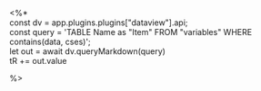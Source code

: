 <%*  
const dv = app.plugins.plugins["dataview"].api;  
const query = 'TABLE Name as "Item" FROM "variables" WHERE contains(data, cses)';  
let out = await dv.queryMarkdown(query)  
tR += out.value

%>
